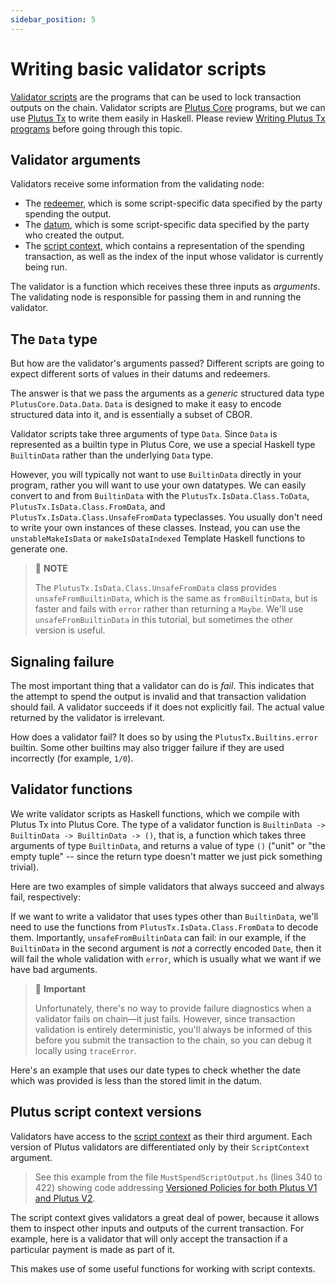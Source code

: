 ```yaml
---
sidebar_position: 5
---
```


# Writing basic validator scripts

[Validator scripts](../delve-deeper/glossary.md#validator-script) are the programs that can be used to lock transaction outputs on the chain.
Validator scripts are [Plutus Core](../delve-deeper/glossary.md#plutus-core) programs, but we can use [Plutus Tx](../delve-deeper/glossary.md#plutus-tx) to write them easily in Haskell.
Please review [Writing Plutus Tx programs](../using-plutus-tx/writing-plutus-tx-programs.md) before going through this topic.

## Validator arguments

Validators receive some information from the validating node:

- The [redeemer](../delve-deeper/glossary.md#redeemer), which is some script-specific data specified by the party spending the output.
- The [datum](../delve-deeper/glossary.md#datum), which is some script-specific data specified by the party who created the output.
- The [script context](../delve-deeper/glossary.md#script-context), which contains a representation of the spending transaction, as well as the index of the input whose validator is currently being run.

The validator is a function which receives these three inputs as *arguments*. The validating node is responsible for passing them in and running the validator.

## The `Data` type

But how are the validator's arguments passed?
Different scripts are going to expect different sorts of values in their datums and redeemers.

The answer is that we pass the arguments as a *generic* structured data type `PlutusCore.Data.Data`.
`Data` is designed to make it easy to encode structured data into it, and is essentially a subset of CBOR.

Validator scripts take three arguments of type `Data`.
Since `Data` is represented as a builtin type in Plutus Core, we use a special Haskell type `BuiltinData` rather than the underlying `Data` type.

However, you will typically not want to use `BuiltinData` directly in your program, rather you will want to use your own datatypes.
We can easily convert to and from `BuiltinData` with the `PlutusTx.IsData.Class.ToData`, `PlutusTx.IsData.Class.FromData`, and `PlutusTx.IsData.Class.UnsafeFromData` typeclasses.
You usually don't need to write your own instances of these classes.
Instead, you can use the `unstableMakeIsData` or `makeIsDataIndexed` Template Haskell functions to generate one.

> :pushpin: **NOTE**
>
> The `PlutusTx.IsData.Class.UnsafeFromData` class provides `unsafeFromBuiltinData`, which is the same as `fromBuiltinData`, but is faster and fails with `error` rather than returning a `Maybe`.
> We'll use `unsafeFromBuiltinData` in this tutorial, but sometimes the other version is useful.

<LiteralInclude file="BasicValidators.hs" language="haskell" title="Code snippet from BasicValidators.hs" start="-- BLOCK1" end="-- BLOCK2" />

## Signaling failure

The most important thing that a validator can do is *fail*.
This indicates that the attempt to spend the output is invalid and that transaction validation should fail.
A validator succeeds if it does not explicitly fail.
The actual value returned by the validator is irrelevant.

How does a validator fail?
It does so by using the `PlutusTx.Builtins.error` builtin.
Some other builtins may also trigger failure if they are used incorrectly (for example, `1/0`).

## Validator functions

We write validator scripts as Haskell functions, which we compile with Plutus Tx into Plutus Core.
The type of a validator function is `BuiltinData -> BuiltinData -> BuiltinData -> ()`, that is, a function which takes three arguments of type `BuiltinData`, and returns a value of type `()` ("unit" or "the empty tuple" -- since the return type doesn't matter we just pick something trivial).

Here are two examples of simple validators that always succeed and always fail, respectively:

<LiteralInclude file="BasicValidators.hs" language="haskell" title="Code snippet from BasicValidators.hs" start="-- BLOCK2" end="-- BLOCK3" />

If we want to write a validator that uses types other than `BuiltinData`, we'll need to use the functions from `PlutusTx.IsData.Class.FromData` to decode them.
Importantly, `unsafeFromBuiltinData` can fail: in our example, if the `BuiltinData` in the second argument is *not* a correctly encoded `Date`, then it will fail the whole validation with `error`, which is usually what we want if we have bad arguments.

> :red_circle: **Important**
>
> Unfortunately, there's no way to provide failure diagnostics when a validator fails on chain&mdash;it just fails.
> However, since transaction validation is entirely deterministic, you'll always be informed of this before you submit the transaction to the chain, so you can debug it locally using `traceError`.

Here's an example that uses our date types to check whether the date which was provided is less than the stored limit in the datum.

<LiteralInclude file="BasicValidators.hs" language="haskell" title="Code snippet from BasicValidators.hs" start="-- BLOCK3" end="-- BLOCK4" />

## Plutus script context versions

Validators have access to the [script context](../delve-deeper/glossary.md#script-context) as their third argument.
Each version of Plutus validators are differentiated only by their `ScriptContext` argument.

> See this example from the file `MustSpendScriptOutput.hs` (lines 340 to 422) showing code addressing [Versioned Policies for both Plutus V1 and Plutus V2](https://github.com/IntersectMBO/plutus-apps/blob/05e394fb6188abbbe827ff8a51a24541a6386422/plutus-contract/test/Spec/TxConstraints/MustSpendScriptOutput.hs#L340-L422).

The script context gives validators a great deal of power, because it allows them to inspect other inputs and outputs of the current transaction.
For example, here is a validator that will only accept the transaction if a particular payment is made as part of it.

<LiteralInclude file="BasicValidators.hs" language="haskell" title="Code snippet from BasicValidators.hs" start="-- BLOCK4" end="-- BLOCK5" />

This makes use of some useful functions for working with script contexts.
